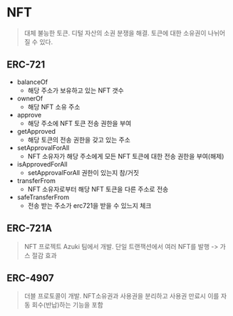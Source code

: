 # NFT
> 대체 불능한 토큰. 디털 자산의 소권 분쟁을 해결. 토큰에 대한 소유권이 나뉘어 질 수 있다.

## ERC-721
+ balanceOf
    + 해당 주소가 보유하고 있는 NFT 갯수
+ ownerOf
    + 해당 NFT 소유 주소
+ approve
    + 해당 주소에 NFT 토큰 전송 권한을 부여
+ getApproved
    + 해당 토큰의 전송 권한을 갖고 있는 주소
+ setApprovalForAll
    + NFT 소유자가 해당 주소에게 모든 NFT 토큰에 대한 전송 권한을 부여(해제)
+ isApprovedForAll
    + setApprovalForAll 권한이 있는지 참/거짓
+ transferFrom
    + NFT 소유자로부터 해당 NFT 토큰을 다른 주소로 전송
+ safeTransferFrom
    + 전송 받는 주소가 erc721을 받을 수 있느지 체크

## ERC-721A
> NFT 프로젝트 Azuki 팀에서 개발. 단일 트랜잭션에서 여러 NFT를 발행 -> 가스 절감 효과

## ERC-4907
> 더블 프로토콜이 개발. NFT소유권과 사용권을 분리하고 사용권 만료시 이를 자동 회수(반납)하는 기능을 포함


